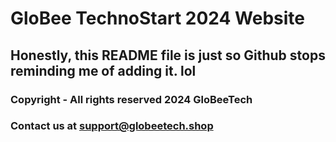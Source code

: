 # GloBee TechnoStart 2024 Website
## Honestly, this README file is just so Github stops reminding me of adding it. lol

### Copyright - All rights reserved 2024 GloBeeTech
### Contact us at support@globeetech.shop
